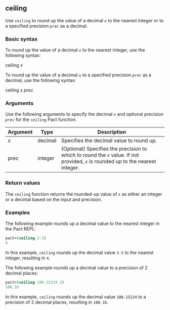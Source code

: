 ## ceiling
Use `ceiling` to round up the value of a decimal *`x`* to the nearest integer or to a specified precision *`prec`* as a decimal.

### Basic syntax

To round up the value of a decimal *`x`* to the nearest integer, use the following syntax:

ceiling *x*

To round up the value of a decimal *`x`* to a specified precision *`prec`* as a decimal, use the following syntax:

ceiling *x* *prec*

### Arguments

Use the following arguments to specify the decimal *`x`* and optional precision *`prec`* for the `ceiling` Pact function.

| Argument | Type | Description |
| --- | --- | --- |
| x | decimal | Specifies the decimal value to round up. |
| prec | integer | (Optional) Specifies the precision to which to round the *`x`* value. If not provided, *`x`* is rounded up to the nearest integer. |

### Return values

The `ceiling` function returns the rounded-up value of *`x`* as either an integer or a decimal based on the input and precision.

### Examples

The following example rounds up a decimal value to the nearest integer in the Pact REPL:

```lisp
pact>(ceiling 3.5)
4
```

In this example, `ceiling` rounds up the decimal value `3.5` to the nearest integer, resulting in `4`.

The following example rounds up a decimal value to a precision of 2 decimal places:

```lisp
pact>(ceiling 100.15234 2)
100.16
```

In this example, `ceiling` rounds up the decimal value `100.15234` to a precision of 2 decimal places, resulting in `100.16`.
